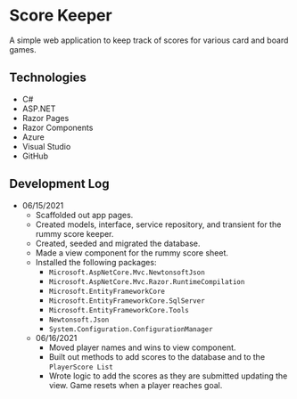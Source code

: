 # Score Keeper

A simple web application to keep track of scores for various card and board games.

## Technologies
+ C#
+ ASP.NET
+ Razor Pages
+ Razor Components
+ Azure
+ Visual Studio
+ GitHub

## Development Log
+ 06/15/2021
  + Scaffolded out app pages.
  + Created models, interface, service repository, and transient for the rummy score keeper.
  + Created, seeded and migrated the database.
  + Made a view component for the rummy score sheet.
  + Installed the following packages:
    + `Microsoft.AspNetCore.Mvc.NewtonsoftJson`
    + `Microsoft.AspNetCore.Mvc.Razor.RuntimeCompilation`
    + `Microsoft.EntityFrameworkCore`
    + `Microsoft.EntityFrameworkCore.SqlServer`
    + `Microsoft.EntityFrameworkCore.Tools`
    + `Newtonsoft.Json`
    + `System.Configuration.ConfigurationManager`
  + 06/16/2021
    + Moved player names and wins to view component.
    + Built out methods to add scores to the database and to the `PlayerScore List`
    + Wrote logic to add the scores as they are submitted updating the view.  Game resets when a player reaches goal.
